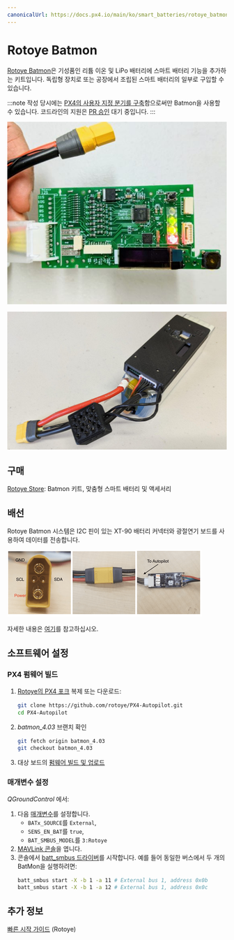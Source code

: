 ```yaml
---
canonicalUrl: https://docs.px4.io/main/ko/smart_batteries/rotoye_batmon
---
```


# Rotoye Batmon

[Rotoye Batmon](https://rotoye.com/batmon/)은 기성품인 리튬 이온 및 LiPo 배터리에 스마트 배터리 기능을 추가하는 키트입니다. 독립형 장치로 또는 공장에서 조립된 스마트 배터리의 일부로 구입할 수 있습니다.

:::note
작성 당시에는 [PX4의 사용자 지정 분기를 구축](#build-px4-firmware)함으로써만 Batmon을 사용할 수 있습니다. 코드라인의 지원은 [PR 승인](https://github.com/PX4/PX4-Autopilot/pull/16723) 대기 중입니다.
:::


![Rotoye Batmon 보드](../../assets/hardware/smart_batteries/rotoye_batmon/smart-battery-rotoye.jpg)

![사전 조립된 Rotoye 스마트 배터리](../../assets/hardware/smart_batteries/rotoye_batmon/smart-battery-rotoye-pack.jpg)


## 구매

[Rotoye Store](https://rotoye.com/batmon/): Batmon 키트, 맞춤형 스마트 배터리 및 액세서리


## 배선

Rotoye Batmon 시스템은 I2C 핀이 있는 XT-90 배터리 커넥터와 광절연기 보드를 사용하여 데이터를 전송합니다.

![보드 연결](../../assets/hardware/smart_batteries/rotoye_batmon/smart-battery-rotoye-connection.png)

자세한 내용은 [여기](https://github.com/rotoye/batmon_reader)를 참고하십시오.


## 소프트웨어 설정

### PX4 펌웨어 빌드

1. [ Rotoye의 PX4 포크](https://github.com/rotoye/PX4-Autopilot/tree/batmon_4.03) 복제 또는 다운로드:
   ```bash
   git clone https://github.com/rotoye/PX4-Autopilot.git
   cd PX4-Autopilot
   ```
1. *batmon_4.03* 브랜치 확인
   ```bash
   git fetch origin batmon_4.03
   git checkout batmon_4.03
   ```
1. 대상 보드의 [펌웨어 빌드 및 업로드](../dev_setup/building_px4.md)

### 매개변수 설정

*QGroundControl* 에서:
1. 다음 [매개변수](../advanced_config/parameters.md)를 설정합니다.
   - `BATx_SOURCE`를 `External`,
   - `SENS_EN_BAT`를 `true`,
   - `BAT_SMBUS_MODEL`를 `3:Rotoye`
1. [MAVLink 콘솔](https://docs.qgroundcontrol.com/master/en/analyze_view/mavlink_console.html)을 엽니다.
1. 콘솔에서 [batt_smbus 드라이버](../modules/modules_driver.md)를 시작합니다. 예를 들어 동일한 버스에서 두 개의 BatMon을 실행하려면:
   ```sh 
   batt_smbus start -X -b 1 -a 11 # External bus 1, address 0x0b  
   batt_smbus start -X -b 1 -a 12 # External bus 1, address 0x0c
   ```

## 추가 정보

[빠른 시작 가이드](https://rotoye.com/batmon-tutorial/) (Rotoye)
